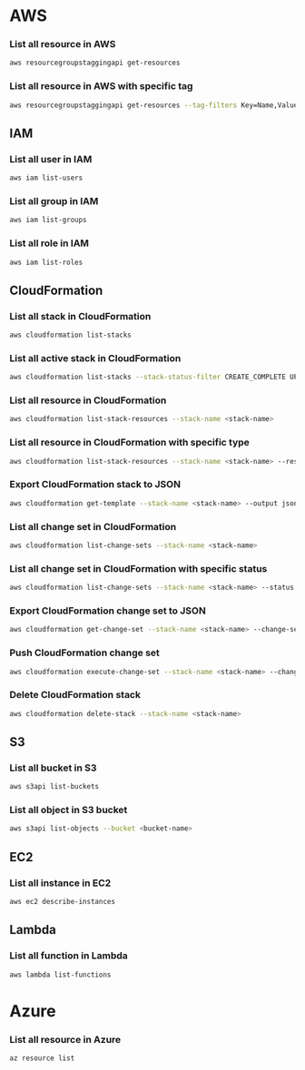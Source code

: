 # AWS

### List all resource in AWS
```bash
aws resourcegroupstaggingapi get-resources
```

### List all resource in AWS with specific tag
```bash
aws resourcegroupstaggingapi get-resources --tag-filters Key=Name,Values=MyInstance
```


## IAM


### List all user in IAM
```bash
aws iam list-users
```

### List all group in IAM
```bash
aws iam list-groups
```

### List all role in IAM
```bash
aws iam list-roles
```


## CloudFormation

### List all stack in CloudFormation
```bash
aws cloudformation list-stacks
```

### List all active stack in CloudFormation
```bash
aws cloudformation list-stacks --stack-status-filter CREATE_COMPLETE UPDATE_COMPLETE ROLLBACK_COMPLETE UPDATE_ROLLBACK_COMPLETE
```

### List all resource in CloudFormation
```bash
aws cloudformation list-stack-resources --stack-name <stack-name>
```

### List all resource in CloudFormation with specific type
```bash
aws cloudformation list-stack-resources --stack-name <stack-name> --resource-type AWS::EC2::Instance
```

### Export CloudFormation stack to JSON
```bash
aws cloudformation get-template --stack-name <stack-name> --output json
```

### List all change set in CloudFormation
```bash
aws cloudformation list-change-sets --stack-name <stack-name>
```

### List all change set in CloudFormation with specific status
```bash
aws cloudformation list-change-sets --stack-name <stack-name> --status CREATE_COMPLETE
```

### Export CloudFormation change set to JSON
```bash
aws cloudformation get-change-set --stack-name <stack-name> --change-set-name <change-set-name> --output json
```

### Push CloudFormation change set
```bash
aws cloudformation execute-change-set --stack-name <stack-name> --change-set-name <change-set-name>
```

### Delete CloudFormation stack
```bash
aws cloudformation delete-stack --stack-name <stack-name>
```



## S3

### List all bucket in S3
```bash
aws s3api list-buckets
```

### List all object in S3 bucket
```bash
aws s3api list-objects --bucket <bucket-name>
```


## EC2

### List all instance in EC2
```bash
aws ec2 describe-instances
```


## Lambda

### List all function in Lambda
```bash
aws lambda list-functions
```





# Azure

### List all resource in Azure
```bash
az resource list
```
